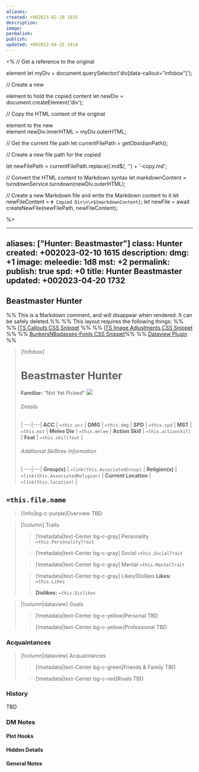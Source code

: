 ```yaml
---
aliases: 
created: +002023-02-10 1615
description: 
image: 
permalink: 
publish: 
updated: +002023-04-25 2414
---
```

<%
// Get a reference to the original <div> element
let myDiv = document.querySelector('div[data-callout="infobox"]');

// Create a new <div> element to hold the copied content
let newDiv = document.createElement('div');

// Copy the HTML content of the original <div> element to the new <div> element
newDiv.innerHTML = myDiv.outerHTML;

// Get the current file path
let currentFilePath = getObsidianPath();

// Create a new file path for the copied <div>
let newFilePath = currentFilePath.replace(/\.md$/, '') + '-copy.md';

// Convert the HTML content to Markdown syntax
let markdownContent = turndownService.turndown(newDiv.outerHTML);

// Create a new Markdown file and write the Markdown content to it
let newFileContent = `# Copied Div\n\n${markdownContent}`;
let newFile = await createNewFile(newFilePath, newFileContent);

%>

---
aliases: ["Hunter: Beastmaster"]
class: Hunter
created: +002023-02-10 1615
description: 
dmg: +1
image: 
meleedie: 1d8
mst: +2
permalink: 
publish: true
spd: +0
title: Hunter Beastmaster
updated: +002023-04-20 1732
---

## Beastmaster Hunter

%% This is a Markdown comment, and will disappear when rendered. It can be safely deleted.%%
%% This layout requires the following things: %%
%% [ITS Callouts CSS Snippet](https://github.com/SlRvb/Obsidian--ITS-Theme/blob/main/Snippets/S%20-%20Callouts.css) %%
%% [ITS Image Adjustments CSS Snippet](https://github.com/SlRvb/Obsidian--ITS-Theme/blob/main/Snippets/S%20-%20Images%20Adjustments.css) %%
%% [BunkersNBadasses-Fonts CSS Snippet](BunkersNBadasses-Fonts.css)%%
%% [Dataview Plugin](https://github.com/blacksmithgu/obsidian-dataview) %%

> [!infobox]
> # Beastmaster Hunter
> **Familiar:**  "Not Yet Picked"
> ![](PlaceholderImage.png)
> ###### Details
>  |
> ---|---|
> **ACC** | `=this.acc` |
> **DMG** | `=this.dmg` |
> **SPD** | `=this.spd` |
> **MST** | `=this.mst` |
> **Melee Die** | `=this.melee` |
> **Action Skill** | `=this.actionskill` |
> **Feat** | `=this.skillfeat` | 
> ###### Additional Skilltree Information
>  |
> ---|---|
> **Group(s)** | `=link(this.AssociatedGroup)` |
> **Religion(s)** | `=link(this.AssociatedReligion)` |
> **Current Location** | `=link(this.location)` |

## **`=this.file.name`**

>[!info|bg-c-purple]Overview
TBD

>[!column] Traits
>> [!metadata|text-Center bg-c-gray] Personality
>> `=this.PersonalityTrait`
>
>> [!metadata|text-Center bg-c-gray] Social
>> `=this.SocialTrait`
>
>> [!metadata|text-Center bg-c-gray] Mental
>> `=this.MentalTrait`
>
>> [!metadata|text-Center bg-c-gray] Likes/Dislikes
>> **Likes:** `=this.Likes`
>>
>> **Dislikes:** `=this.Dislikes`

> [!column|dataview] Goals
>> [!metadata|text-Center bg-c-yellow]Personal
>> TBD
>
>> [!metadata|text-Center bg-c-yellow]Professional
>> TBD
>

### Acquaintances

> [!column|dataview] Acquaintances
>> [!metadata|text-Center bg-c-green]Friends & Family
>> TBD
>
>> [!metadata|text-Center bg-c-red]Rivals
>> TBD
>

### History

TBD

### DM Notes

#### Plot Hooks

#### Hidden Details

#### General Notes